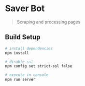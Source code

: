 # Saver Bot

> Scraping and processing pages

## Build Setup

``` bash
# install dependencies
npm install

# disable ssl
npm config set strict-ssl false

# execute in console
npm run server
```
